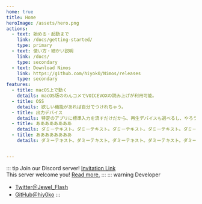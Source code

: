 ```yaml
---
home: true
title: Home
heroImage: /assets/hero.png
actions:
  - text: 始める・起動まで
    link: /docs/getting-started/
    type: primary
  - text: 使い方・細かい説明
    link: /docs/
    type: secondary
  - text: Download Nimos
    link: https://github.com/hiyok0/Nimos/releases
    type: secondary
features:
  - title: macOS上で動く
    details: macOS版のわんコメでVOICEVOXの読み上げが利用可能。
  - title: OSS
    details: 欲しい機能があれば自分でつけれちゃう。
  - title: 出力デバイス
    details: 特定のアプリに標準入力を流すだけだから、再生デバイスも選べるし、やろうと思えばそれ以外のことにも使えちゃう自由度！
  - title: ああああああああ
    details: ダミーテキスト。ダミーテキスト。ダミーテキスト。ダミーテキスト。ダミーテキスト。ダミーテキスト。
  - title: ああああああああ
    details: ダミーテキスト。ダミーテキスト。ダミーテキスト。ダミーテキスト。ダミーテキスト。ダミーテキスト。


---
```


::: tip Join our Discord server!
[Invitation Link](https://discord.com/invite/veRBTjY8aK)  
This server welcome you! [Read more.](/community#discord)
:::
::: warning Developer
* [Twitter＠Jewel_Flash](https://twitter.com/Jewel_Flash)  
* [GitHub＠hiy0ko](https://github.com/hiy0ko)
:::